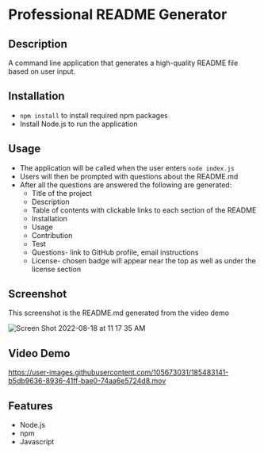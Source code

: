 # Professional README Generator

  ## Description

  A command line application that generates a high-quality README file based on user input.

  ## Installation

   * `npm install` to install required npm packages
   *  Install Node.js to run the application

  ## Usage

   * The application will be called when the user enters `node index.js`
   * Users will then be prompted with questions about the README.md
   * After all the questions are answered the following are generated:
     * Title of the project
     * Description
     * Table of contents with clickable links to each section of the README
     * Installation
     * Usage
     * Contribution
     * Test
     * Questions- link to GitHub profile, email instructions
     * License- chosen badge will appear near the top as well as under the license section
  
  ## Screenshot
  
  This screenshot is the README.md generated from the video demo
  
  ![Screen Shot 2022-08-18 at 11 17 35 AM](https://user-images.githubusercontent.com/105673031/185468066-cca60c3e-4ced-4f9e-a465-c90395ed0b44.png)
  
  ## Video Demo

  https://user-images.githubusercontent.com/105673031/185483141-b5db9636-8936-41ff-bae0-74aa6e5724d8.mov

  ## Features
  
   * Node.js
   * npm
   * Javascript
